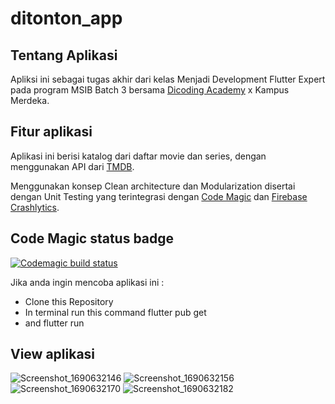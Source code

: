 # ditonton_app
## Tentang Aplikasi
Apliksi ini sebagai tugas akhir dari kelas Menjadi Development Flutter Expert pada program MSIB Batch 3  bersama [Dicoding Academy](https://www.dicoding.com/) x Kampus Merdeka.

## Fitur aplikasi
Aplikasi ini berisi katalog dari daftar movie dan series, dengan menggunakan API dari [TMDB](https://www.themoviedb.org/).

Menggunakan konsep Clean architecture dan Modularization disertai dengan Unit Testing yang terintegrasi dengan [Code Magic](https://codemagic.io/start/) dan [Firebase Crashlytics](https://firebase.google.com).


## Code Magic status badge
[![Codemagic build status](https://api.codemagic.io/apps/64c5259d40d9461bc2930473/64c5259d40d9461bc2930472/status_badge.svg)](https://codemagic.io/apps/64c5259d40d9461bc2930473/64c5259d40d9461bc2930472/latest_build)

Jika anda ingin mencoba aplikasi ini :
* Clone this Repository
* In terminal run this command flutter pub get
* and flutter run
  
## View aplikasi
![Screenshot_1690632146](https://github.com/Angga-Nugraha/ditonton_app/assets/76716099/485cfb4d-5c46-4989-be42-dd165e37eb23)
![Screenshot_1690632156](https://github.com/Angga-Nugraha/ditonton_app/assets/76716099/c86ec753-39df-483f-ba62-1749b9befdb2)
![Screenshot_1690632170](https://github.com/Angga-Nugraha/ditonton_app/assets/76716099/0fca91e4-2078-4de7-b124-955297466003)
![Screenshot_1690632182](https://github.com/Angga-Nugraha/ditonton_app/assets/76716099/bd72233f-4411-45f3-a85c-98397a3f65e3)
